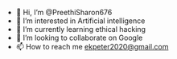 - 👋 Hi, I’m @PreethiSharon676
- 👀 I’m interested in Artificial intelligence
- 🌱 I’m currently learning ethical hacking
- 💞️ I’m looking to collaborate on Google
- 📫 How to reach me ekpeter2020@gmail.com
<!---
PreethiSharon676/PreethiSharon676 is a ✨ special ✨ repository because its `README.md` (this file) appears on your GitHub profile.
You can click the Preview link to take a look at your changes.
--->
